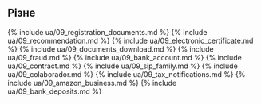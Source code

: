 ## Різне

{% include ua/09_registration_documents.md %}
{% include ua/09_recommendation.md %}
{% include ua/09_electronic_certificate.md %}
{% include ua/09_documents_download.md %}
{% include ua/09_fraud.md %}
{% include ua/09_bank_account.md %}
{% include ua/09_contract.md %}
{% include ua/09_sip_family.md %}
{% include ua/09_colaborador.md %}
{% include ua/09_tax_notifications.md %}
{% include ua/09_amazon_business.md %}
{% include ua/09_bank_deposits.md %}
